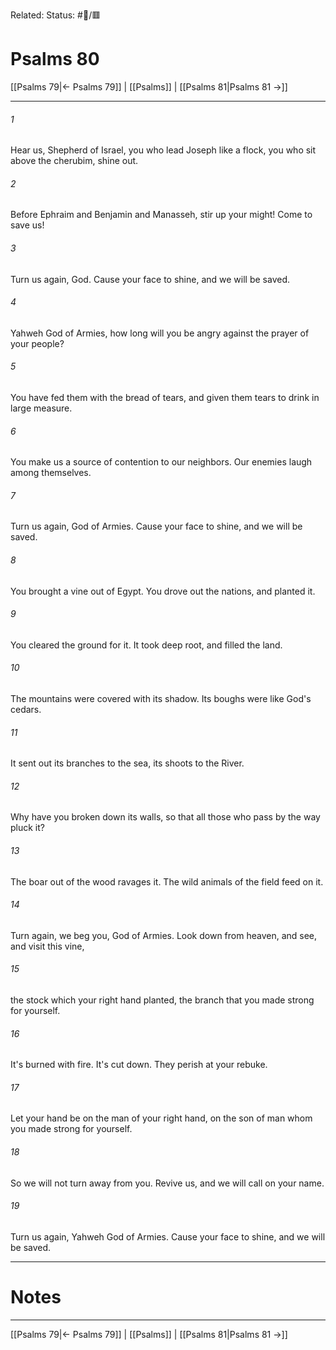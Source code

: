 Related:
Status: #📖/🟥
# Psalms 80

[[Psalms 79|← Psalms 79]] | [[Psalms]] | [[Psalms 81|Psalms 81 →]]
***



###### 1 
Hear us, Shepherd of Israel, you who lead Joseph like a flock, you who sit above the cherubim, shine out. 

###### 2 
Before Ephraim and Benjamin and Manasseh, stir up your might! Come to save us! 

###### 3 
Turn us again, God. Cause your face to shine, and we will be saved. 

###### 4 
Yahweh God of Armies, how long will you be angry against the prayer of your people? 

###### 5 
You have fed them with the bread of tears, and given them tears to drink in large measure. 

###### 6 
You make us a source of contention to our neighbors. Our enemies laugh among themselves. 

###### 7 
Turn us again, God of Armies. Cause your face to shine, and we will be saved. 

###### 8 
You brought a vine out of Egypt. You drove out the nations, and planted it. 

###### 9 
You cleared the ground for it. It took deep root, and filled the land. 

###### 10 
The mountains were covered with its shadow. Its boughs were like God's cedars. 

###### 11 
It sent out its branches to the sea, its shoots to the River. 

###### 12 
Why have you broken down its walls, so that all those who pass by the way pluck it? 

###### 13 
The boar out of the wood ravages it. The wild animals of the field feed on it. 

###### 14 
Turn again, we beg you, God of Armies. Look down from heaven, and see, and visit this vine, 

###### 15 
the stock which your right hand planted, the branch that you made strong for yourself. 

###### 16 
It's burned with fire. It's cut down. They perish at your rebuke. 

###### 17 
Let your hand be on the man of your right hand, on the son of man whom you made strong for yourself. 

###### 18 
So we will not turn away from you. Revive us, and we will call on your name. 

###### 19 
Turn us again, Yahweh God of Armies. Cause your face to shine, and we will be saved.

---
# Notes


***
[[Psalms 79|← Psalms 79]] | [[Psalms]] | [[Psalms 81|Psalms 81 →]]
